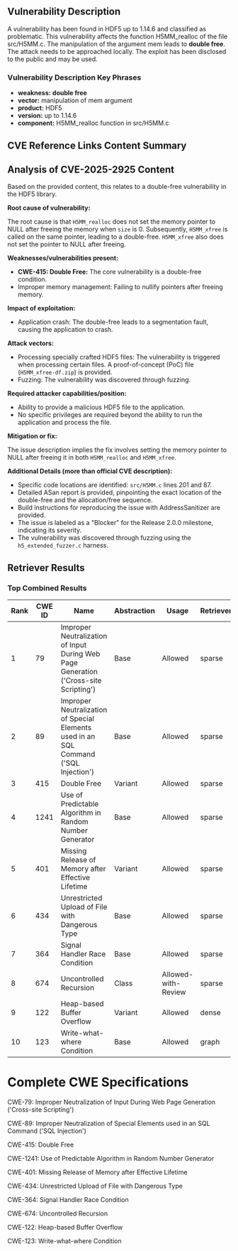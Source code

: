 ## Vulnerability Description
A vulnerability has been found in HDF5 up to 1.14.6 and classified as problematic. This vulnerability affects the function H5MM_realloc of the file src/H5MM.c. The manipulation of the argument mem leads to **double free**. The attack needs to be approached locally. The exploit has been disclosed to the public and may be used.

### Vulnerability Description Key Phrases
- **weakness:** **double free**
- **vector:** manipulation of mem argument
- **product:** HDF5
- **version:** up to 1.14.6
- **component:** H5MM_realloc function in src/H5MM.c

## CVE Reference Links Content Summary
## Analysis of CVE-2025-2925 Content

Based on the provided content, this relates to a double-free vulnerability in the HDF5 library.

**Root cause of vulnerability:**

The root cause is that `H5MM_realloc` does not set the memory pointer to NULL after freeing the memory when `size` is 0.  Subsequently, `H5MM_xfree` is called on the same pointer, leading to a double-free.  `H5MM_xfree` also does not set the pointer to NULL after freeing.

**Weaknesses/vulnerabilities present:**

*   **CWE-415: Double Free:** The core vulnerability is a double-free condition.
*   Improper memory management: Failing to nullify pointers after freeing memory.

**Impact of exploitation:**

*   Application crash: The double-free leads to a segmentation fault, causing the application to crash.

**Attack vectors:**

*   Processing specially crafted HDF5 files: The vulnerability is triggered when processing certain files. A proof-of-concept (PoC) file (`H5MM_xfree-df.zip`) is provided.
*   Fuzzing: The vulnerability was discovered through fuzzing.

**Required attacker capabilities/position:**

*   Ability to provide a malicious HDF5 file to the application.
*   No specific privileges are required beyond the ability to run the application and process the file.

**Mitigation or fix:**

The issue description implies the fix involves setting the memory pointer to NULL after freeing it in both `H5MM_realloc` and `H5MM_xfree`.

**Additional Details (more than official CVE description):**

*   Specific code locations are identified: `src/H5MM.c` lines 201 and 87.
*   Detailed ASan report is provided, pinpointing the exact location of the double-free and the allocation/free sequence.
*   Build instructions for reproducing the issue with AddressSanitizer are provided.
*   The issue is labeled as a "Blocker" for the Release 2.0.0 milestone, indicating its severity.
*   The vulnerability was discovered through fuzzing using the `h5_extended_fuzzer.c` harness.

## Retriever Results

### Top Combined Results

| Rank | CWE ID | Name | Abstraction | Usage  | Retrievers | Individual Scores |
|------|--------|------|-------------|-------|------------|-------------------|
| 1 | 79 | Improper Neutralization of Input During Web Page Generation ('Cross-site Scripting') | Base | Allowed | sparse | 0.369 |
| 2 | 89 | Improper Neutralization of Special Elements used in an SQL Command ('SQL Injection') | Base | Allowed | sparse | 0.361 |
| 3 | 415 | Double Free | Variant | Allowed | sparse | 0.352 |
| 4 | 1241 | Use of Predictable Algorithm in Random Number Generator | Base | Allowed | sparse | 0.344 |
| 5 | 401 | Missing Release of Memory after Effective Lifetime | Variant | Allowed | sparse | 0.333 |
| 6 | 434 | Unrestricted Upload of File with Dangerous Type | Base | Allowed | sparse | 0.323 |
| 7 | 364 | Signal Handler Race Condition | Base | Allowed | sparse | 0.321 |
| 8 | 674 | Uncontrolled Recursion | Class | Allowed-with-Review | sparse | 0.319 |
| 9 | 122 | Heap-based Buffer Overflow | Variant | Allowed | dense | 0.535 |
| 10 | 123 | Write-what-where Condition | Base | Allowed | graph | 0.002 |



# Complete CWE Specifications

CWE-79: Improper Neutralization of Input During Web Page Generation ('Cross-site Scripting')

CWE-89: Improper Neutralization of Special Elements used in an SQL Command ('SQL Injection')

CWE-415: Double Free

CWE-1241: Use of Predictable Algorithm in Random Number Generator

CWE-401: Missing Release of Memory after Effective Lifetime

CWE-434: Unrestricted Upload of File with Dangerous Type

CWE-364: Signal Handler Race Condition

CWE-674: Uncontrolled Recursion

CWE-122: Heap-based Buffer Overflow

CWE-123: Write-what-where Condition